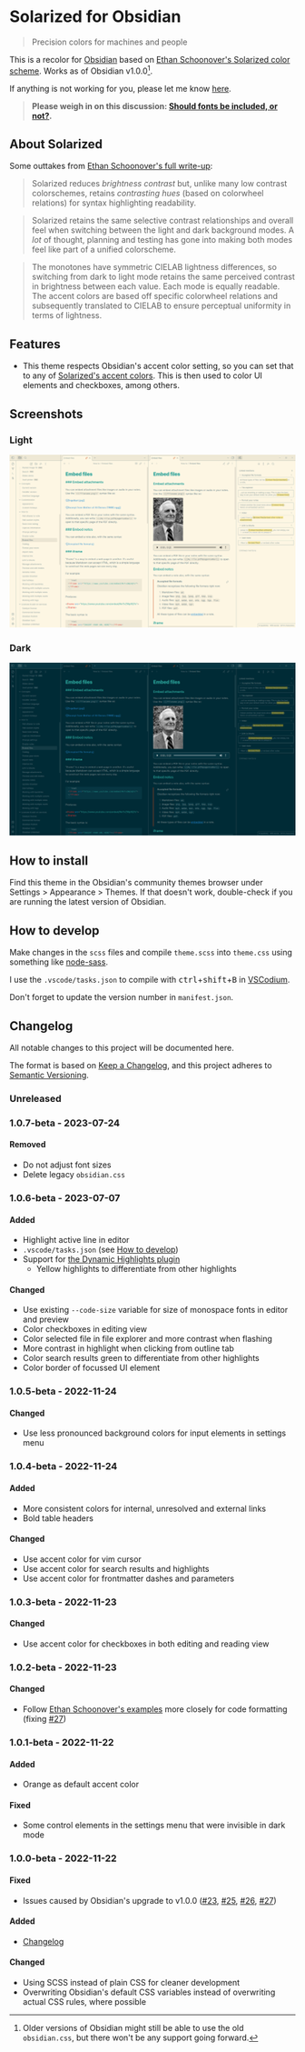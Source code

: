 # Solarized for Obsidian

>Precision colors for machines and people

This is a recolor for [Obsidian](https://obsidian.md/) based on [Ethan Schoonover's Solarized color scheme](https://ethanschoonover.com/solarized/). Works as of Obsidian v1.0.0[^1].

If anything is not working for you, please let me know [here](https://github.com/harmtemolder/obsidian-solarized/issues).

[^1]: Older versions of Obsidian might still be able to use the old `obsidian.css`, but there won't be any support going forward.

> **Please weigh in on this discussion: [Should fonts be included, or not?](https://github.com/harmtemolder/obsidian-solarized/issues/29).**

## About Solarized

Some outtakes from [Ethan Schoonover's full write-up](https://ethanschoonover.com/solarized/#features):

>Solarized reduces _brightness contrast_ but, unlike many low contrast colorschemes, retains _contrasting hues_ (based on colorwheel relations) for syntax highlighting readability.

>Solarized retains the same selective contrast relationships and overall feel when switching between the light and dark background modes. A _lot_ of thought, planning and testing has gone into making both modes feel like part of a unified colorscheme.

>The monotones have symmetric CIELAB lightness differences, so switching from dark to light mode retains the same perceived contrast in brightness between each value. Each mode is equally readable. The accent colors are based off specific colorwheel relations and subsequently translated to CIELAB to ensure perceptual uniformity in terms of lightness.

## Features

- This theme respects Obsidian's accent color setting, so you can set that to any of [Solarized's accent colors](https://ethanschoonover.com/solarized/#the-values). This is then used to color UI elements and checkboxes, among others.

## Screenshots

### Light

![Solarized light for Obsidian](./screenshot-light.png)

### Dark

![Solarized dark for Obsidian](./screenshot-dark.png)

## How to install

Find this theme in the Obsidian's community themes browser under Settings > Appearance > Themes. If that doesn't work, double-check if you are running the latest version of Obsidian.

## How to develop

Make changes in the `scss` files and compile `theme.scss` into `theme.css` using something like [node-sass](https://www.npmjs.com/package/node-sass).

I use the `.vscode/tasks.json` to compile with <kbd>ctrl</kbd>+<kbd>shift</kbd>+<kbd>B</kbd> in [VSCodium](https://github.com/VSCodium/vscodium#readme).

Don't forget to update the version number in `manifest.json`.

## Changelog

All notable changes to this project will be documented here.

The format is based on [Keep a Changelog](https://keepachangelog.com/en/1.0.0/), and this project adheres to [Semantic Versioning](https://semver.org/spec/v2.0.0.html).

### Unreleased

### 1.0.7-beta - 2023-07-24

#### Removed

- Do not adjust font sizes
- Delete legacy `obsidian.css`

### 1.0.6-beta - 2023-07-07

#### Added

- Highlight active line in editor
- `.vscode/tasks.json` (see [How to develop](#how-to-develop))
- Support for [the Dynamic Highlights plugin](https://github.com/nothingislost/obsidian-dynamic-highlights)
  - Yellow highlights to differentiate from other highlights

#### Changed

- Use existing `--code-size` variable for size of monospace fonts in editor and preview
- Color checkboxes in editing view
- Color selected file in file explorer and more contrast when flashing
- More contrast in highlight when clicking from outline tab
- Color search results green to differentiate from other highlights
- Color border of focussed UI element

### 1.0.5-beta - 2022-11-24

#### Changed

- Use less pronounced background colors for input elements in settings menu

### 1.0.4-beta - 2022-11-24

#### Added

- More consistent colors for internal, unresolved and external links
- Bold table headers

#### Changed

- Use accent color for vim cursor
- Use accent color for search results and highlights
- Use accent color for frontmatter dashes and parameters

### 1.0.3-beta - 2022-11-23

#### Changed

- Use accent color for checkboxes in both editing and reading view

### 1.0.2-beta - 2022-11-23

#### Changed

- Follow [Ethan Schoonover's examples](https://ethanschoonover.com/solarized/#screenshots) more closely for code formatting (fixing [#27](https://github.com/harmtemolder/obsidian-solarized/issues/27))

### 1.0.1-beta - 2022-11-22

#### Added

- Orange as default accent color

#### Fixed

- Some control elements in the settings menu that were invisible in dark mode

### 1.0.0-beta - 2022-11-22

#### Fixed

- Issues caused by Obsidian's upgrade to v1.0.0 ([#23](https://github.com/harmtemolder/obsidian-solarized/issues/23), [#25](https://github.com/harmtemolder/obsidian-solarized/issues/25), [#26](https://github.com/harmtemolder/obsidian-solarized/issues/26), [#27](https://github.com/harmtemolder/obsidian-solarized/issues/27))

#### Added

- [Changelog](#changelog)

#### Changed

- Using SCSS instead of plain CSS for cleaner development
- Overwriting Obsidian's default CSS variables instead of overwriting actual CSS rules, where possible

